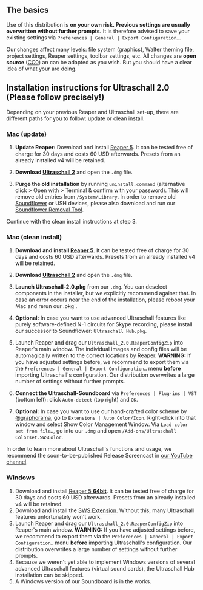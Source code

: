 ## The basics

Use of this distribution is **on your own risk. Previous settings are usually overwritten without further prompts.** It is therefore advised to save your existing settings via `Preferences | General | Export Configuration…`.

Our changes affect many levels: file system (graphics), Walter theming file, project settings, Reaper settings, toolbar settings, etc. All changes are **open source** ([CC0](https://creativecommons.org/about/cc0)) an can be adapted as you wish. But you should have a clear idea of what your are doing.

## Installation instructions for Ultraschall 2.0 (Please follow precisely!)

Depending on your previous Reaper and Ultraschall set-up, there are different paths for you to follow: update or clean install.

### Mac (update)

1. **Update Reaper:** Download and install [Reaper 5](http://www.reaper.fm/download-old.php?ver=5x). It can be tested free of charge for 30 days and costs 60 USD afterwards. Presets from an already installed v4 will be retained.

2. **Download [Ultraschall 2](http://url.ultraschall-podcast.de/us2rc1)** and open the `.dmg` file.

3. **Purge the old installation** by running `uninstall.command` (alternative click > Open with > Terminal & confirm with your password). This will remove old entries from `/System/Library`. In order to remove old [Soundflower](https://rogueamoeba.com/freebies/soundflower/) or USH devices, please also download and run our [Soundflower Removal Tool](http://url.ultraschall-podcast.de/soundfloweremovalool).

Continue with the clean install instructions at step 3.

### Mac (clean install)

1. **Download and install [Reaper 5](http://www.reaper.fm/download-old.php?ver=5x)**. It can be tested free of charge for 30 days and costs 60 USD afterwards. Presets from an already installed v4 will be retained.

2. **Download [Ultraschall 2](http://url.ultraschall-podcast.de/us2rc1)** and open the `.dmg` file.

3. **Launch Ultraschall-2.0.pkg** from our `.dmg`. You can deselect components in the installer, but we explicitly recommend against that. In case an error occurs near the end of the installation, please reboot your Mac and rerun our .pkg`.

4. **Optional:** In case you want to use advanced Ultraschall features like purely software-defined N-1 circuits for Skype recording, please install our successor to Soundflower: `Ultraschall Hub.pkg`.

5. Launch Reaper and drag our `Ultraschall_2.0.ReaperConfigZip` into Reaper's main window. The individual images and config files will be automagically written to the correct locations by Reaper. **WARNING:** If you have adjusted settings before, we recommend to export them via the `Preferences | General | Export Configuration…` menu **before** importing Ultraschall's configuration. Our distribution overwrites a large number of settings without further prompts.

6. **Connect the Ultraschall-Soundboard** via `Preferences | Plug-ins | VST` (bottom left): click `Auto-detect` (top right) and `OK`.

7. **Optional:** In case you want to use our hand-crafted color scheme by [@graphorama](https://sendegate.de/users/graphorama), go to `Extensions | Auto Color/Icon`. Right-click into that window and select Show Color Management Window. Via `Load color set from file…`, go into our `.dmg` and open `/Add-ons/Ultraschall Colorset.SWSColor`.

In order to learn more about Ultraschall's functions and usage, we recommend the soon-to-be-published Release Screencast in [our YouTube channel](https://www.youtube.com/playlist?list=PLrHlJxVCzpcUF8e0pbt60uSK26JNxbFzG).

### Windows

1. Download and install [Reaper 5 **64bit**](http://www.reaper.fm/download-old.php?ver=5x). It can be tested free of charge for 30 days and costs 60 USD afterwards. Presets from an already installed v4 will be retained.
2. Download and install the [SWS Extension](http://www.sws-extension.org/). Without this, many Ultraschall features unfortunately won't work.
3. Launch Reaper and drag our `Ultraschall_2.0.ReaperConfigZip` into Reaper's main window. **WARNING:** If you have adjusted settings before, we recommend to export them via the `Preferences | General | Export Configuration…` menu **before** importing Ultraschall's configuration. Our distribution overwrites a large number of settings without further prompts.
4. Because we weren't yet able to implement Windows versions of several advanced Ultraschall features (virtual sound cards), the Ultraschall Hub installation can be skipped.
5. A Windows version of our Soundboard is in the works.
